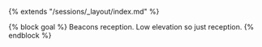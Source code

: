 {% extends "/sessions/_layout/index.md" %}

{% block goal %}
Beacons reception. Low elevation so just reception.
{% endblock %}
